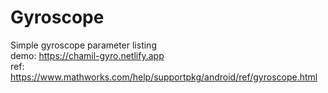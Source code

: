 # Gyroscope

Simple gyroscope parameter listing  
demo: https://chamil-gyro.netlify.app  
ref: https://www.mathworks.com/help/supportpkg/android/ref/gyroscope.html  
